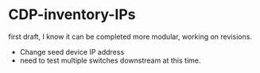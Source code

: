# CDP-inventory-IPs

first draft, I know it can be completed more modular, working on revisions.

- Change seed device IP address
- need to test multiple switches downstream at this time.
